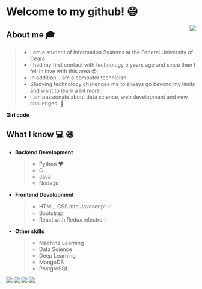 
# Welcome to my github! :smile:

<img align='right' src="https://github-readme-stats.vercel.app/api?username=kelyAna&show_icons=true&title_color=2c3e50&text_color=2c3e50&icon_color=2c3e50&bg_color=bdc3c7&cache_seconds=2300">

## About me :mortar_board:
> - I am a student of Information Systems at the Federal University of Ceará
> - I had my first contact with technology 5 years ago and since then I fell in love with this area 😍
> - In addition, I am a computer technician
> - Studying technology challenges me to always go beyond my limits and want to learn a lot more
> - I am passionate about data science, web development and new challenges. 🧠 

**Girl code** 

## What I know :computer: :satisfied:
- **Backend Development**
	> - Python ❤️
	> - C
	> - Java
  	> - Node.js
- **Frontend Development**
	> - HTML, CSS and Javascript :white_check_mark:
	> - Bootstrap
	> - React with Redux :electron:
- **Other skills**
  > - Machine Learning
  > - Data Science
  > - Deep Learning
  > - MongoDB
  > - PostgreSQL

[<img src="https://img.shields.io/badge/twitter-%231DA1F2.svg?&style=for-the-badge&logo=twitter&logoColor=white" />](https://twitter.com/Kely73206301) [<img src="https://img.shields.io/badge/medium-%2312100E.svg?&style=for-the-badge&logo=medium&logoColor=white" />]()  [<img src="https://img.shields.io/badge/linkedin-%230077B5.svg?&style=for-the-badge&logo=linkedin&logoColor=white" />](https://www.linkedin.com/in/ana-kely-lopes-3869bb18b/) [<img src = "https://img.shields.io/badge/instagram-%23E4405F.svg?&style=for-the-badge&logo=instagram&logoColor=white">](https://www.instagram.com/___anakely/)
